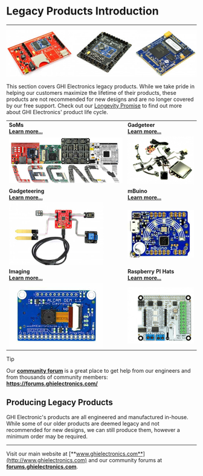 # Legacy Products Introduction
---
![Legacy Products](images/legacy-noborder.jpg)

This section covers GHI Electronics legacy products. While we take pride in helping our customers maximize the lifetime of their products, these products are not recommended for new designs and are no longer covered by our free support. Check out our [Longevity Promise](https://new.ghielectronics.com/longevity/) to find out more about GHI Electronics' product life cycle.

|  |  |
|--|--|
| **SoMs** </br> [**Learn more...**](som.md) | **Gadgeteer** </br> [**Learn more...**](../gadgeteer/intro.md) |
| [![Legacy SoMs](images/legacy-soms.jpg)](som.md) | [![FEZ Cobra II](../gadgeteer/images/gadgeteer.jpg)](../gadgeteer/intro.md) |
| **Gadgeteering** </br> [**Learn more...**](../gadgeteering.md) | **mBuino** </br> [**Learn more...**](../mbuino.md)  |
| [![Fez Lynx](../images/fez-lynx-sm.jpg)](../gadgeteering.md) | [![Sample Code](../images/mbuino-sm.jpg)](../mbuino.md) |
| **Imaging** </br> [**Learn more...**](../imaging.md) | **Raspberry PI Hats** </br> [**Learn more...**](../raspberrypi-hats.md) |
| [![Alcam](../images/alcam-sm.jpg)](../imaging.md) | [![FEZ Hat](../images/fez-hat.jpg)](../raspberrypi-hats.md) |

> [!Tip]
> Our [**community forum**](https://forums.ghielectronics.com/) is a great place to get help from our engineers and from thousands of community members: **https://forums.ghielectronics.com/**

## Producing Legacy Products

GHI Electronic's products are all engineered and manufactured in-house.  While some of our older products are deemed legacy and not recommended for new designs, we can still produce them, however a minimum order may be required.

***

Visit our main website at [**www.ghielectronics.com**](http://www.ghielectronics.com) and our community forums at [**forums.ghielectronics.com**](https://forums.ghielectronics.com/).